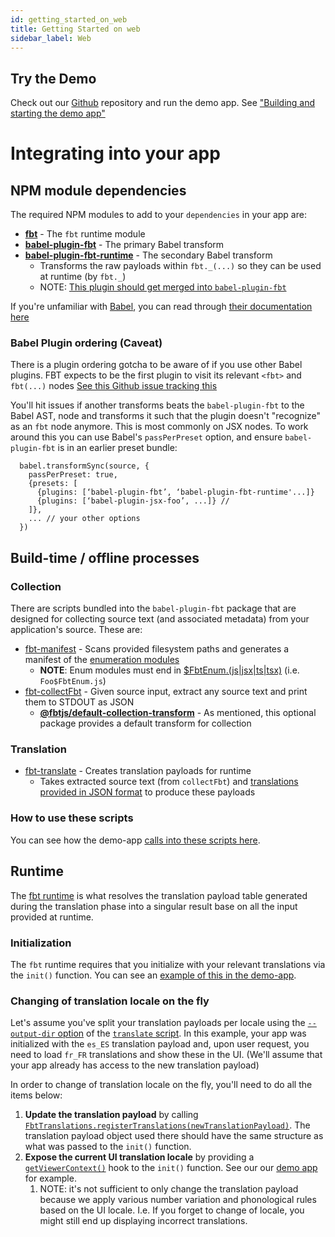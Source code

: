 ```yaml
---
id: getting_started_on_web
title: Getting Started on web
sidebar_label: Web
---
```


## Try the Demo

Check out our [Github](https://github.com/facebook/fbt) repository and run the demo app.
See ["Building and starting the demo app"](https://github.com/facebook/fbt/tree/main/demo-app#building-and-starting-the-demo-app)

# Integrating into your app

## NPM module dependencies

The required NPM modules to add to your `dependencies` in your app are:

- [**fbt**](https://www.npmjs.com/package/fbt) - The `fbt` runtime module
- [**babel-plugin-fbt**](https://www.npmjs.com/package/babel-plugin-fbt) - The primary Babel transform
- [**babel-plugin-fbt-runtime**](https://www.npmjs.com/package/babel-plugin-fbt-runtime) - The secondary Babel transform
  - Transforms the raw payloads within `fbt._(...)` so they can be used at runtime (by `fbt._`)
  - NOTE: [This plugin should get merged into `babel-plugin-fbt`](https://github.com/facebook/fbt/issues/125)

If you're unfamiliar with [Babel](https://babeljs.io/), you can read through [their documentation here](https://babeljs.io/)

### Babel Plugin ordering (Caveat)

There is a plugin ordering gotcha to be aware of if you use other Babel plugins.
FBT expects to be the first plugin to visit its relevant `<fbt>` and `fbt(...)` nodes
[See this Github issue tracking this](https://github.com/facebook/fbt/issues/40)

You'll hit issues if another transforms beats the `babel-plugin-fbt`
to the Babel AST, node and transforms it such that the plugin doesn't
"recognize" as an `fbt` node anymore. This is most commonly on JSX nodes.
To work around this you can use Babel's `passPerPreset` option, and ensure `babel-plugin-fbt` is in an earlier preset bundle:

```
  babel.transformSync(source, {
    passPerPreset: true,
    {presets: [
      {plugins: [‘babel-plugin-fbt’, ‘babel-plugin-fbt-runtime'...]}
      {plugins: [‘babel-plugin-jsx-foo’, ...]} //
    ]},
    ... // your other options
  })
```

## Build-time / offline processes

### Collection

There are scripts bundled into the `babel-plugin-fbt` package that are designed for collecting source text (and associated metadata) from your application's source.
These are:

- [fbt-manifest](https://github.com/facebook/fbt/blob/19531133625dab1d38995dcf578dcfdfa0b09048/packages/babel-plugin-fbt/package.json#L10) -
  Scans provided filesystem paths and generates a manifest of the [enumeration modules](https://facebook.github.io/fbt/docs/enums)
  - **NOTE**: Enum modules must end in [\$FbtEnum.(js|jsx|ts|tsx)](https://github.com/facebook/fbt/blob/3a5441708ca6b71c2c18fe5a952d1058a22306d1/packages/babel-plugin-fbt/bin/manifest.js#L66) (i.e. `Foo$FbtEnum.js`)
- [fbt-collectFbt](https://github.com/facebook/fbt/blob/19531133625dab1d38995dcf578dcfdfa0b09048/packages/babel-plugin-fbt/package.json#L9) -
  Given source input, extract any source text and print them to STDOUT as JSON
  - [**@fbtjs/default-collection-transform**](https://www.npmjs.com/package/@fbtjs/default-collection-transform) - As mentioned, this optional package provides a default transform for collection

### Translation

- [fbt-translate](https://github.com/facebook/fbt/blob/19531133625dab1d38995dcf578dcfdfa0b09048/packages/babel-plugin-fbt/package.json#L11) -
  Creates translation payloads for runtime
  - Takes extracted source text (from `collectFbt`) and [translations provided in JSON format](https://facebook.github.io/fbt/docs/translating) to produce these payloads

### How to use these scripts

You can see how the demo-app [calls into these scripts here](https://github.com/facebook/fbt/blob/3a5441708ca6b71c2c18fe5a952d1058a22306d1/demo-app/package.json#L11-L14).

## Runtime

The [fbt runtime](https://www.npmjs.com/package/fbt) is what resolves the translation payload table generated during the translation phase into a singular result base on all the input provided at runtime.

### Initialization

The `fbt` runtime requires that you initialize with your relevant translations via the `init()` function. You can see an [example of this in the demo-app](https://github.com/facebook/fbt/blob/df2414ab3eb00a94b4a082d8f62e0e39e3053e40/demo-app/src/example/Example.react.js#L22-L27).

### Changing of translation locale on the fly

Let's assume you've split your translation payloads per locale using the [`--output-dir` option](https://github.com/facebook/fbt/blob/98d0516290975f614737387748769e235bf61216/packages/babel-plugin-fbt/bin/translate.js#L145-L153) of the [`translate` script](https://github.com/facebook/fbt/blob/main/packages/babel-plugin-fbt/src/bin/translate.js). In this example, your app was initialized with the `es_ES` translation payload and, upon user request, you need to load `fr_FR` translations and show these in the UI. (We'll assume that your app already has access to the new translation payload)

In order to change of translation locale on the fly, you'll need to do all the items below:

1. **Update the translation payload** by calling [`FbtTranslations.registerTranslations(newTranslationPayload)`](https://github.com/facebook/fbt/blob/f58d7c24e675c925d6d54dc33aa749b1640da200/runtime/nonfb/FbtTranslations.js#L49). The translation payload object used there should have the same structure as what was passed to the `init()` function.
1. **Expose the current UI translation locale** by providing a [`getViewerContext()`](https://github.com/facebook/fbt/blob/df2414ab3eb00a94b4a082d8f62e0e39e3053e40/runtime/shared/FbtHooks.js#L83) hook to the `init()` function. See our our [demo app](https://github.com/facebook/fbt/blob/df2414ab3eb00a94b4a082d8f62e0e39e3053e40/demo-app/src/example/Example.react.js#L17-L27) for example.
   1. NOTE: it's not sufficient to only change the translation payload because we apply various number variation and phonological rules based on the UI locale. I.e. If you forget to change of locale, you might still end up displaying incorrect translations.
